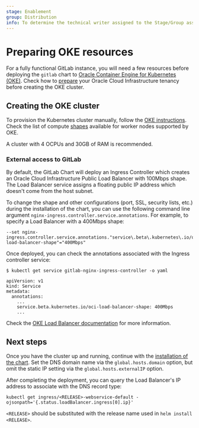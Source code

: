 ```yaml
---
stage: Enablement
group: Distribution
info: To determine the technical writer assigned to the Stage/Group associated with this page, see https://about.gitlab.com/handbook/engineering/ux/technical-writing/#designated-technical-writers
---
```


# Preparing OKE resources

For a fully functional GitLab instance, you will need a few resources before
deploying the `gitlab` chart to [Oracle Container Engine for Kubernetes (OKE)](https://docs.oracle.com/en-us/iaas/Content/ContEng/Concepts/contengoverview.htm). Check how to [prepare](https://docs.oracle.com/en-us/iaas/Content/ContEng/Concepts/contengprerequisites.htm) your Oracle Cloud Infrastructure tenancy before creating the OKE cluster.

## Creating the OKE cluster

To provision the Kubernetes cluster manually, follow the
[OKE instructions](https://docs.oracle.com/en-us/iaas/Content/ContEng/Tasks/contengcreatingclusterusingoke.htm). Check the list of compute [shapes](https://docs.oracle.com/en-us/iaas/Content/ContEng/Reference/contengimagesshapes.htm#shapes) available for worker nodes supported by OKE.

A cluster with 4 OCPUs and 30GB of RAM is recommended.

### External access to GitLab

By default, the GitLab Chart will deploy an Ingress Controller which creates an
Oracle Cloud Infrastructure Public Load Balancer with 100Mbps shape. The Load
Balancer service assigns a floating public IP address which doesn't come from
the host subnet.

To change the shape and other configurations (port, SSL, security lists, etc.)
during the installation of the chart, you can use the following command line argument
`nginx-ingress.controller.service.annotations`. For example, to specify a
Load Balancer with a 400Mbps shape:

```shell
--set nginx-ingress.controller.service.annotations."service\.beta\.kubernetes\.io/oci-load-balancer-shape"="400Mbps"
```

Once deployed, you can check the annotations associated with the Ingress controller service:

```plaintext
$ kubectl get service gitlab-nginx-ingress-controller -o yaml

apiVersion: v1
kind: Service
metadata:
  annotations:
    ...
    service.beta.kubernetes.io/oci-load-balancer-shape: 400Mbps
    ...
```

Check the [OKE Load Balancer documentation](https://docs.oracle.com/en-us/iaas/Content/ContEng/Tasks/contengcreatingloadbalancer.htm) for more information.

## Next steps

Once you have the cluster up and running, continue with the
[installation of the chart](../deployment.md). Set the DNS domain name via the
`global.hosts.domain` option, but omit the static IP setting via the
`global.hosts.externalIP` option.

After completing the deployment, you can query the Load Balancer's IP address to associate with the DNS record type:

```shell
kubectl get ingress/<RELEASE>-webservice-default -ojsonpath='{.status.loadBalancer.ingress[0].ip}'
```

`<RELEASE>` should be substituted with the release name used in `helm install <RELEASE>`.
